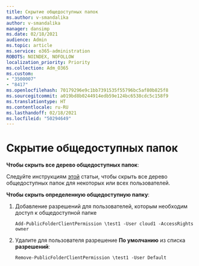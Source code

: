 ```yaml
---
title: Скрытие общедоступных папок
ms.author: v-smandalika
author: v-smandalika
manager: dansimp
ms.date: 02/18/2021
audience: Admin
ms.topic: article
ms.service: o365-administration
ROBOTS: NOINDEX, NOFOLLOW
localization_priority: Priority
ms.collection: Adm_O365
ms.custom:
- "3500007"
- "8417"
ms.openlocfilehash: 70179296e9c1bb7391535f55796bc5af80b825f8
ms.sourcegitcommit: a019bd8b0244914edb59e124bc6538cdc5c158f9
ms.translationtype: HT
ms.contentlocale: ru-RU
ms.lasthandoff: 02/18/2021
ms.locfileid: "50294649"
---
```

# <a name="hide-public-folders"></a>Скрытие общедоступных папок

**Чтобы скрыть все дерево общедоступных папок**:

Следуйте инструкциям [этой](https://aka.ms/ControlPF) статьи, чтобы скрыть все дерево общедоступных папок для некоторых или всех пользователей.

**Чтобы скрыть определенную общедоступную папку**:

1. Добавление разрешений для пользователей, которым необходим доступ к общедоступной папке

    `Add-PublicFolderClientPermission \test1 -User cloud1 -AccessRights owner`

2. Удалите для пользователя разрешение **По умолчанию** из списка **разрешений**:

    `Remove-PublicFolderClientPermission \test1 -User Default`
